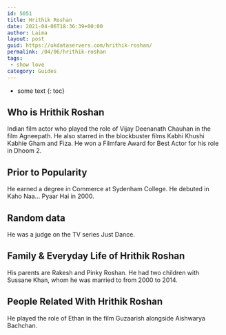 ```yaml
---
id: 5051
title: Hrithik Roshan
date: 2021-04-06T18:36:39+00:00
author: Laima
layout: post
guid: https://ukdataservers.com/hrithik-roshan/
permalink: /04/06/hrithik-roshan
tags:
 - show love
category: Guides
---
```


* some text
{: toc}


## Who is Hrithik Roshan
                  
                  
                  
Indian film actor who played the role of Vijay Deenanath Chauhan in the film Agneepath. He also starred in the blockbuster films Kabhi Khushi Kabhie Gham and Fiza. He won a Filmfare Award for Best Actor for his role in Dhoom 2.
                  
              
            
              
            
                
                
                
## Prior to Popularity
                  
                  
                  
He earned a degree in Commerce at Sydenham College. He debuted in Kaho Naa&#8230; Pyaar Hai in 2000.
                  
              
            
              
            
                
                
                
## Random data
                  
                  
                  
He was a judge on the TV series Just Dance.
                  
              
            
              
            
                
                
                
## Family & Everyday Life of Hrithik Roshan
                  
                  
                  
His parents are Rakesh and Pinky Roshan. He had two children with Sussane Khan, whom he was married to from 2000 to 2014.
                  
              
            
              
            
                
                
                
## People Related With Hrithik Roshan
                  
                  
                  
He played the role of Ethan in the film Guzaarish alongside Aishwarya Bachchan.
                  
              
            
              
            
                
              
            
              
              
            
            
              
            
          
          
          